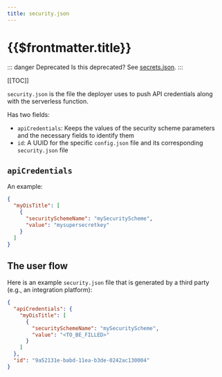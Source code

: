 ```yaml
---
title: security.json
---
```


# {{$frontmatter.title}}

::: danger Deprecated
Is this deprecated? See <u>[secrets.json](../../deployment-files/secrets-env.md)</u>.
:::

<TocHeader />
[[TOC]]

`security.json` is the file the deployer uses to push API credentials along with the serverless function.

Has two fields:
- `apiCredentials`: Keeps the values of the security scheme parameters and the necessary fields to identify them
- `id`: A UUID for the specific `config.json` file and its corresponding `security.json` file

## `apiCredentials`

An example:

```json
{
  "myOisTitle": [
    {
      "securitySchemeName": "mySecurityScheme",
      "value": "mysupersecretkey"
    }
  ]
}
```

## The user flow

Here is an example `security.json` file that is generated by a third party (e.g., an integration platform):

```json
{
  "apiCredentials": {
    "myOisTitle": [
      {
        "securitySchemeName": "mySecurityScheme",
        "value": "<TO_BE_FILLED>"
      }
    ]
  },
  "id": "9a52131e-babd-11ea-b3de-0242ac130004"
}
```

